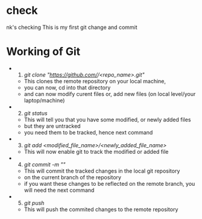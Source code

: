 # check
nk's checking
This is my first git change and commit


# Working of Git

- 1) *git clone "https://github.com/<username>/<repo_name>.git"*
    - This clones the remote repository on your local machine, 
    - you can now, cd into that directory
    - and can now modify curent files or, add new files (on local level/your laptop/machine)
- 2) *git status*
    - This will tell you that you have some modified, or newly added files
    - but they are untracked
    - you need them to be tracked, hence next command
- 3) *git add <modified_file_name>/<newly_added_file_name>*
    - This will now enable git to track the modified or added file
- 4) *git commit -m "<message>"*
    - This will commit the tracked changes in the local git repository
    - on the current branch of the repository
    - if you want these changes to be reflected on the remote branch, you will need the next command
- 5) *git push*
    - This will push the commited changes to the remote repository
